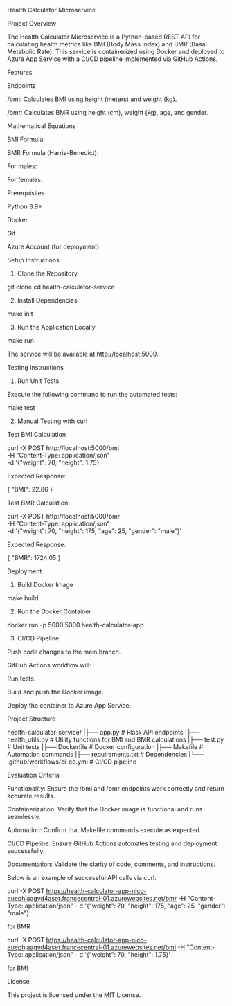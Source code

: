 Health Calculator Microservice

Project Overview

The Health Calculator Microservice is a Python-based REST API for calculating health metrics like BMI (Body Mass Index) and BMR (Basal Metabolic Rate). This service is containerized using Docker and deployed to Azure App Service with a CI/CD pipeline implemented via GitHub Actions.

Features

Endpoints

/bmi: Calculates BMI using height (meters) and weight (kg).

/bmr: Calculates BMR using height (cm), weight (kg), age, and gender.

Mathematical Equations

BMI Formula:


BMR Formula (Harris-Benedict):

For males:


For females:


Prerequisites

Python 3.9+

Docker

Git

Azure Account (for deployment)

Setup Instructions

1. Clone the Repository

git clone <repository-url>
cd health-calculator-service

2. Install Dependencies

make init

3. Run the Application Locally

make run

The service will be available at http://localhost:5000.

Testing Instructions

1. Run Unit Tests

Execute the following command to run the automated tests:

make test

2. Manual Testing with curl

Test BMI Calculation

curl -X POST http://localhost:5000/bmi \
-H "Content-Type: application/json" \
-d '{"weight": 70, "height": 1.75}'

Expected Response:

{
  "BMI": 22.86
}

Test BMR Calculation

curl -X POST http://localhost:5000/bmr \
-H "Content-Type: application/json" \
-d '{"weight": 70, "height": 175, "age": 25, "gender": "male"}'

Expected Response:

{
  "BMR": 1724.05
}

Deployment

1. Build Docker Image

make build

2. Run the Docker Container

docker run -p 5000:5000 health-calculator-app

3. CI/CD Pipeline

Push code changes to the main branch.

GitHub Actions workflow will:

Run tests.

Build and push the Docker image.

Deploy the container to Azure App Service.

Project Structure

health-calculator-service/
|├── app.py               # Flask API endpoints
|├── health_utils.py     # Utility functions for BMI and BMR calculations
|├── test.py             # Unit tests
|├── Dockerfile          # Docker configuration
|├── Makefile            # Automation commands
|├── requirements.txt    # Dependencies
|└── .github/workflows/ci-cd.yml  # CI/CD pipeline

Evaluation Criteria

Functionality: Ensure the /bmi and /bmr endpoints work correctly and return accurate results.

Containerization: Verify that the Docker image is functional and runs seamlessly.

Automation: Confirm that Makefile commands execute as expected.

CI/CD Pipeline: Ensure GitHub Actions automates testing and deployment successfully.

Documentation: Validate the clarity of code, comments, and instructions.

Below is an example of successful API calls via curl:

curl -X POST https://health-calculator-app-nico-euephjaagvd4aset.francecentral-01.azurewebsites.net/bmr -H "Content-Type: application/json" -
d '{"weight": 70, "height": 175, "age": 25, "gender": "male"}'

for BMR

curl -X POST https://health-calculator-app-nico-euephjaagvd4aset.francecentral-01.azurewebsites.net/bmi -H "Content-Type: application/json" -
d '{"weight": 70, "height": 1.75}'

for BMI

License

This project is licensed under the MIT License.

